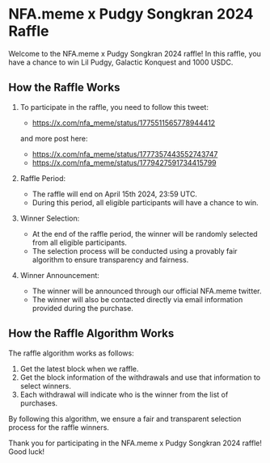 # NFA.meme x Pudgy Songkran 2024 Raffle

Welcome to the NFA.meme x Pudgy Songkran 2024 raffle! In this raffle, you have a chance to win Lil Pudgy, Galactic Konquest and 1000 USDC.

## How the Raffle Works

1. To participate in the raffle, you need to follow this tweet:

   - https://x.com/nfa_meme/status/1775511565778944412

   and more post here:

   - https://x.com/nfa_meme/status/1777357443552743747
   - https://x.com/nfa_meme/status/1779427591734415799

2. Raffle Period:

   - The raffle will end on April 15th 2024, 23:59 UTC.
   - During this period, all eligible participants will have a chance to win.

3. Winner Selection:

   - At the end of the raffle period, the winner will be randomly selected from all eligible participants.
   - The selection process will be conducted using a provably fair algorithm to ensure transparency and fairness.

4. Winner Announcement:
   - The winner will be announced through our official NFA.meme twitter.
   - The winner will also be contacted directly via email information provided during the purchase.

## How the Raffle Algorithm Works

The raffle algorithm works as follows:

1. Get the latest block when we raffle.
2. Get the block information of the withdrawals and use that information to select winners.
3. Each withdrawal will indicate who is the winner from the list of purchases.

By following this algorithm, we ensure a fair and transparent selection process for the raffle winners.

Thank you for participating in the NFA.meme x Pudgy Songkran 2024 raffle! Good luck!
